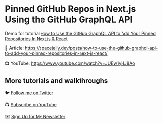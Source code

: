 # Pinned GitHub Repos in Next.js Using the GitHub GraphQL API

Demo for tutorial [How to Use the GitHub GraphQL API to Add Your Pinned Repositories In Next.js & React](https://www.youtube.com/watch?v=JUEw1yHJ8Ao)

📝 Article: https://spacejelly.dev/posts/how-to-use-the-github-graphql-api-to-add-your-pinned-repositories-in-next-js-react/

📺 YouTube: https://www.youtube.com/watch?v=JUEw1yHJ8Ao

## More tutorials and walkthroughs

🐦 [Follow me on Twitter](https://twitter.com/colbyfayock)

📺 [Subscribe on YouTube](https://www.youtube.com/colbyfayock)

✉️ [Sign Up for My Newsletter](https://colbyfayock.com/newsletter)
